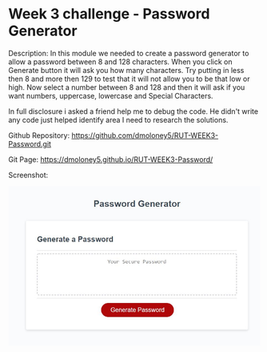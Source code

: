 # Week 3 challenge - Password Generator

Description:
In this module we needed to create a password generator to allow a password between 8 and 128 characters.  When you click on Generate button it will ask you how many characters.  Try putting in less then 8 and more then 129  to test that it will not allow you to be that low or high.  Now select a number between 8 and 128 and then it will ask if you want numbers, uppercase, lowercase and Special Characters.

In full disclosure i asked a friend help me to debug the code.  He didn't write any code just helped identify area I need to research the solutions.



Github Repository:
https://github.com/dmoloney5/RUT-WEEK3-Password.git

Git Page:
https://dmoloney5.github.io/RUT-WEEK3-Password/

Screenshot:

![screenshot](https://github.com/dmoloney5/RUT-Password-Week3/blob/main/images/Password_Generator.jpg)

